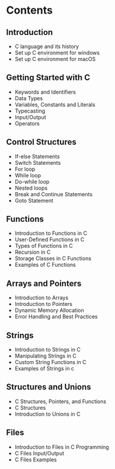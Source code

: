# Contents

## Introduction

- C language and its history
- Set up C environment for windows
- Set up C environment for macOS

## Getting Started with C

- Keywords and Identifiers
- Data Types
- Variables, Constants and Literals
- Typecasting
- Input/Output
- Operators

## Control Structures

- If-else Statements
- Switch Statements
- For loop
- While loop
- Do-while loop
- Nested loops
- Break and Continue Statements
- Goto Statement

## Functions

- Introduction to Functions in C
- User-Defined Functions in C
- Types of Functions in C
- Recursion in C
- Storage Classes in C Functions
- Examples of C Functions

## Arrays and Pointers

- Introduction to Arrays
- Introduction to Pointers
- Dynamic Memory Allocation
- Error Handling and Best Practices

## Strings 

- Introduction to Strings in C
- Manipulating Strings in C
- Custom String Functions in C
- Examples of Strings in c

## Structures and Unions

- C Structures, Pointers, and Functions
- C Structures
- Introduction to Unions in C

## Files

- Introduction to Files in C Programming
- C Files Input/Output
- C Files Examples




